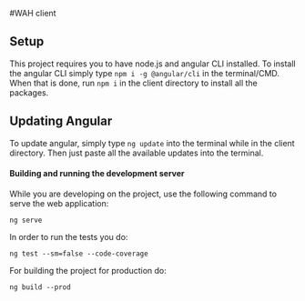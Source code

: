 #WAH client
## Setup
This project requires you to have node.js and angular CLI installed.
To install the angular CLI simply type `npm i -g @angular/cli` in the terminal/CMD.
When that is done, run `npm i` in the client directory to install all the packages.

## Updating Angular
To update angular, simply type `ng update` into the terminal while in the client directory.
Then just paste all the available updates into the terminal.

#### Building and running the development server
While you are developing on the project, use the following command to serve the web application:
```
ng serve
```

In order to run the tests you do:
```
ng test --sm=false --code-coverage
```

For building the project for production do:
```
ng build --prod
```